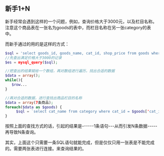 ## 新手1+N

新手经常会遇到这样的一个问题，例如，查询价格大于3000元，以及栏目名称。注意这个商品表在一张名为goods的表中，而栏目名称在另一张category的表中。

而新手通过的用的是这样的方式：

```php
$sql = 'select goods_id, goods_name, cat_id, shop_price from goods where shop_price>2000';
//先查出满足价格大于3000的记录
$es = mysql_query($sql);

//把查出的结果赋给一个数组，再对数组进行遍历，找出合适的数据
$data = array();
while(){
   $row...
}

//再对合适的数据，进行查找出商品栏目的名称
$data = array(7条商品);
foreach($data as $goods) {
     $sql = `select cat_name from category where cat_id = $goods['cat_id']`;
}
```

按照上面的查找方式的话，引起的结果是------1条语句---从而引发N条数据-----再导致N条查询。



其实，上面这个只需要一条SQL语句就能完成，但是仅仅只用一张表是不能完成的。需要两张表进行连接。来查询结果的。

